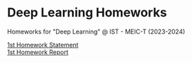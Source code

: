 # Deep Learning Homeworks
Homeworks for "Deep Learning" @ IST - MEIC-T (2023-2024)

[1st Homework Statement](1/docs/statement.pdf)\
[1st Homework Report](1/docs/hw1.pdf)
